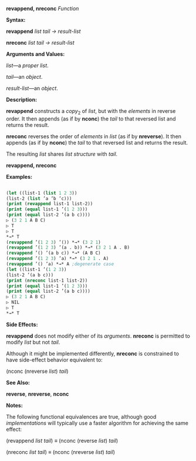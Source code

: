 **revappend, nreconc** *Function* 



**Syntax:** 



**revappend** *list tail → result-list* 



**nreconc** *list tail → result-list* 



**Arguments and Values:** 



*list*—a *proper list*. 



*tail*—an *object*. 



*result-list*—an *object*. 



**Description:** 



**revappend** constructs a *copy*<sub>2</sub> of *list*, but with the *elements* in reverse order. It then appends (as if by **nconc**) the *tail* to that reversed list and returns the result. 



**nreconc** reverses the order of *elements* in *list* (as if by **nreverse**). It then appends (as if by **nconc**) the *tail* to that reversed list and returns the result. 



The resulting *list* shares *list structure* with *tail*. 







 



 



**revappend, nreconc** 



**Examples:**
```lisp
 
(let ((list-1 (list 1 2 3)) 
(list-2 (list ’a ’b ’c))) 
(print (revappend list-1 list-2)) 
(print (equal list-1 ’(1 2 3))) 
(print (equal list-2 ’(a b c)))) 
▷ (3 2 1 A B C) 
▷ T 
▷ T 
*→* T 
(revappend ’(1 2 3) ’()) *→* (3 2 1) 
(revappend ’(1 2 3) ’(a . b)) *→* (3 2 1 A . B) 
(revappend ’() ’(a b c)) *→* (A B C) 
(revappend ’(1 2 3) ’a) *→* (3 2 1 . A) 
(revappend ’() ’a) *→* A ;degenerate case 
(let ((list-1 ’(1 2 3)) 
(list-2 ’(a b c))) 
(print (nreconc list-1 list-2)) 
(print (equal list-1 ’(1 2 3))) 
(print (equal list-2 ’(a b c)))) 
▷ (3 2 1 A B C) 
▷ NIL 
▷ T 
*→* T 

```
**Side Effects:** 



**revappend** does not modify either of its *arguments*. **nreconc** is permitted to modify *list* but not *tail*. 



Although it might be implemented differently, **nreconc** is constrained to have side-effect behavior equivalent to: 



(nconc (nreverse *list*) *tail*) 



**See Also:** 



**reverse**, **nreverse**, **nconc** 



**Notes:** 



The following functional equivalences are true, although good *implementations* will typically use a faster algorithm for achieving the same effect: 







 



 



(revappend *list tail*) *≡* (nconc (reverse *list*) *tail*) 



(nreconc *list tail*) *≡* (nconc (nreverse *list*) *tail*) 



